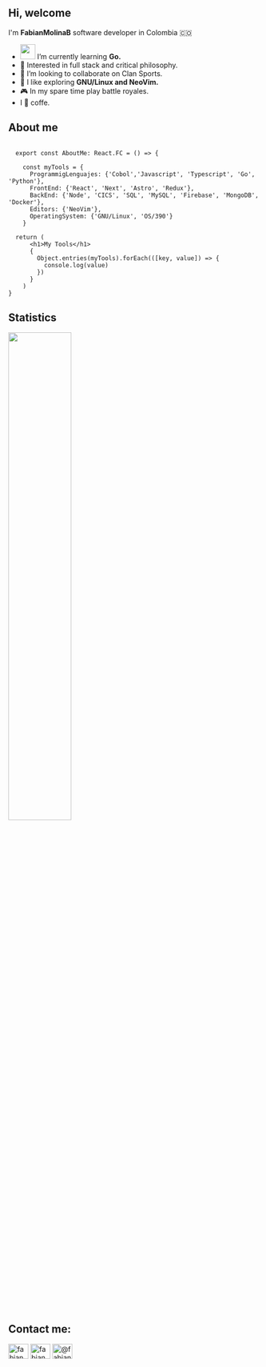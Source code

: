<h2>Hi, welcome</h2>
<!--
 <img src="https://emojis.slackmojis.com/emojis/images/1588315024/8823/hyperkitty.gif?1588315024" width="30" />
<img src="./images/gopher.jpg" width="200" align="right">
-->
<p align="left" > I'm <b>FabianMolinaB</b> software developer in Colombia 🇨🇴
  
- <img src="https://media.giphy.com/media/9PwWklO9tSELtIhBka/giphy.gif" width="30"> I’m currently learning <b>Go.</b>
- 🧐 Interested in full stack and critical philosophy.
- 👏 I’m looking to collaborate on Clan Sports.
- 🥺 I like exploring <b>GNU/Linux and NeoVim.</b>
- 🎮 In my spare time play battle royales.
- I 🤎 coffe.

<h2>About me </h2>

```tsx
  
  export const AboutMe: React.FC = () => {
  
    const myTools = {
      ProgrammigLenguajes: {'Cobol','Javascript', 'Typescript', 'Go', 'Python'},
      FrontEnd: {'React', 'Next', 'Astro', 'Redux'},
      BackEnd: {'Node', 'CICS', 'SQL', 'MySQL', 'Firebase', 'MongoDB', 'Docker'},
      Editors: {'NeoVim'},
      OperatingSystem: {'GNU/Linux', 'OS/390'}
    }
  
  return (
      <h1>My Tools</h1>
      {
        Object.entries(myTools).forEach(([key, value]) => {
          console.log(value)
        })
      }
    )
}
```
  
<h2> Statistics</h2>
<p>
  <img height="50%" width="auto" src ="https://github-readme-stats.vercel.app/api/top-langs/?username=fabianmolinab&layout=compact&hide_border=true&theme=darcula&bg_color=00000000&langs_count=6&hide=jupyter%20notebook,tex,css,php&exclude_repo=Pacman-AI">
</p>  
<h2 align="left">Contact me: </h2>
<p align="left">
<a href="https://twitter.com/fabianmolinab" target="blank"><img align="center" src="https://raw.githubusercontent.com/rahuldkjain/github-profile-readme-generator/master/src/images/icons/Social/twitter.svg" alt="fabianmolinab" height="30" width="40" /></a>
<a href="https://linkedin.com/in/fabianmolinab" target="blank"><img align="center" src="https://raw.githubusercontent.com/rahuldkjain/github-profile-readme-generator/master/src/images/icons/Social/linked-in-alt.svg" alt="fabianmolinab" height="30" width="40" /></a>
<a href="https://medium.com/@fabianmolinab" target="blank"><img align="center" src="https://raw.githubusercontent.com/rahuldkjain/github-profile-readme-generator/master/src/images/icons/Social/medium.svg" alt="@fabianmolinab" height="30" width="40" /></a>
</p>
